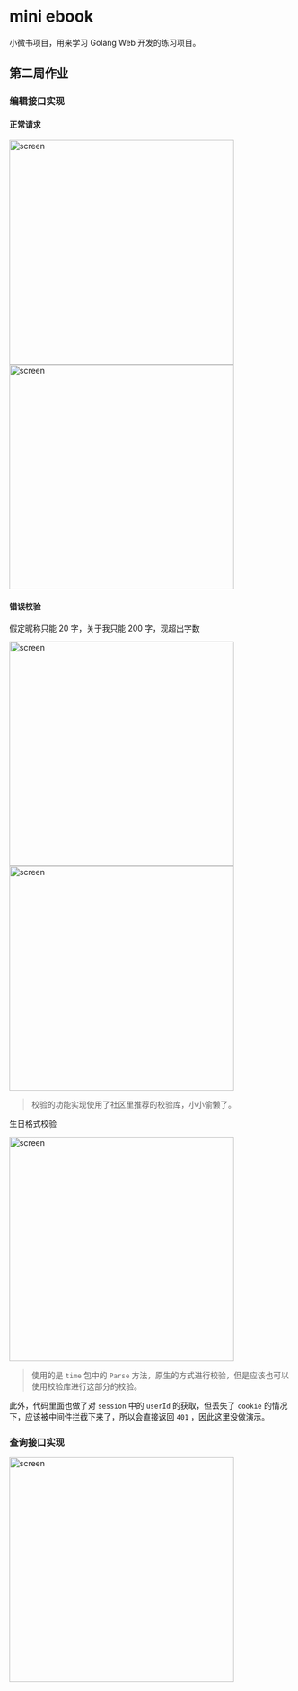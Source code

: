 # mini ebook

小微书项目，用来学习 Golang Web 开发的练习项目。

## 第二周作业

### 编辑接口实现

#### 正常请求

<img src="https://s2.loli.net/2023/10/05/ANbzoZryPLkTmlw.png" width="400" alt="screen">

<img src="https://s2.loli.net/2023/10/05/YNS3WIsPy57Gd81.png" width="400" alt="screen">

#### 错误校验

假定昵称只能 20 字，关于我只能 200 字，现超出字数

<img src="https://s2.loli.net/2023/10/05/DWI73VMX8RBOzZf.png" width="400" alt="screen">

<img src="https://s2.loli.net/2023/10/05/SmTKAu7ClrBQDYF.png" width="400" alt="screen">

> 校验的功能实现使用了社区里推荐的校验库，小小偷懒了。

生日格式校验

<img src="https://s2.loli.net/2023/10/05/Cpx4yTRNU6IcHMz.png" width="400" alt="screen">

> 使用的是 `time` 包中的 `Parse` 方法，原生的方式进行校验，但是应该也可以使用校验库进行这部分的校验。

此外，代码里面也做了对 `session` 中的 `userId` 的获取，但丢失了 `cookie` 的情况下，应该被中间件拦截下来了，所以会直接返回 `401` ，因此这里没做演示。

### 查询接口实现

<img src="https://s2.loli.net/2023/10/05/rjHSK1t2IlRxCFw.png" width="400" alt="screen">
